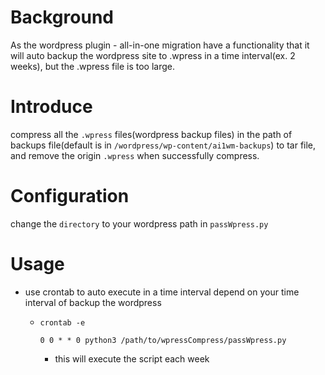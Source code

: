 <h1>Background</h1>

As the wordpress plugin - all-in-one migration have a functionality that it will auto backup the wordpress site to .wpress in a time interval(ex. 2 weeks), but
the .wpress file is too large.

<h1>Introduce</h1>

compress all the `.wpress` files(wordpress backup files) in the path of backups file(default is in `/wordpress/wp-content/ai1wm-backups`) to tar file, and remove the origin `.wpress` when successfully compress.

<h1>Configuration</h1>

change the `directory` to your wordpress path in `passWpress.py`

<h1>Usage</h1>

- use crontab to auto execute in a time interval depend on your time interval of backup the wordpress
  - `crontab -e`
  
     `0 0 * * 0 python3 /path/to/wpressCompress/passWpress.py`
      - this will execute the script each week
